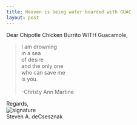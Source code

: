 ```yaml
---
title: Heaven is being water boarded with GUAC
layout: post
---
```


Dear Chipotle Chicken Burrito WITH Guacamole, 

> I am drowning<br>
> in a sea<br>
> of desire<br>
> and the only one<br>
> who can save me<br>
> is you.<br>
> <br>
> -Christy Ann Martine<br>
 

Regards,<br>
![signature](https://fontmeme.com/permalink/200925/c101f6549bbb85c94b3d8b47e8b8e244.png)<br>
Steven A. deCsesznak